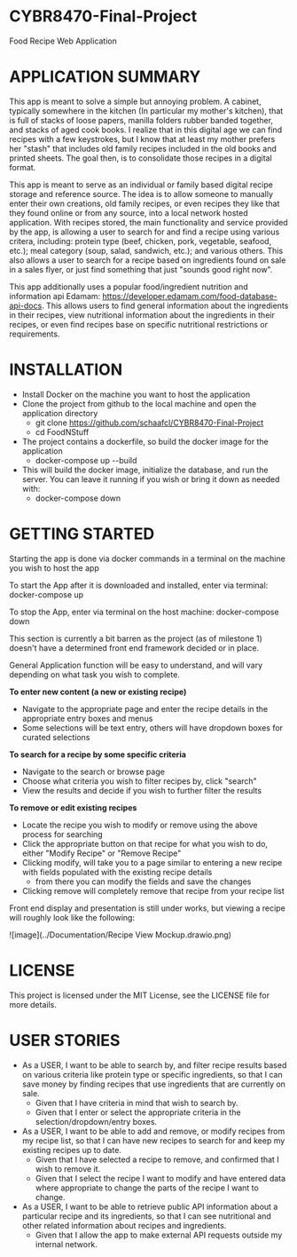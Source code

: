 # CYBR8470-Final-Project
Food Recipe Web Application


# **APPLICATION SUMMARY**

This app is meant to solve a simple but annoying problem.  A cabinet, typically somewhere in the kitchen (In particular my mother's kitchen), that is full of stacks of loose papers, manilla folders rubber banded together, and stacks of aged cook books.  I realize that in this digital age we can find recipes with a few keystrokes, but I know that at least my mother prefers her "stash" that includes old family recipes included in the old books and printed sheets.  The goal then, is to consolidate those recipes in a digital format.

This app is meant to serve as an individual or family based digital recipe storage and reference source.  The idea is to allow someone to manually enter their own creations, old family recipes, or even recipes they like that they found online or from any source, into a local network hosted application.  With recipes stored, the main functionality and service provided by the app, is allowing a user to search for and find a recipe using various critera, including:  protein type (beef, chicken, pork, vegetable, seafood, etc.); meal category (soup, salad, sandwich, etc.); and various others.  This also allows a user to search for a recipe based on ingredients found on sale in a sales flyer, or just find something that just "sounds good right now".

This app additionally uses a popular food/ingredient nutrition and information api Edamam:  https://developer.edamam.com/food-database-api-docs.  This allows users to find general information about the ingredients in their recipes, view nutritional information about the ingredients in their recipes, or even find recipes base on specific nutritional restrictions or requirements.




# **INSTALLATION**

- Install Docker on the machine you want to host the application
- Clone the project from github to the local machine and open the application directory
    - git clone https://github.com/schaafcl/CYBR8470-Final-Project
    - cd FoodNStuff
- The project contains a dockerfile, so build the docker image for the application
    - docker-compose up --build
- This will build the docker image, initialize the database, and run the server.  You can leave it running if you wish or bring it down as needed with:
    - docker-compose down



# **GETTING STARTED**

Starting the app is done via docker commands in a terminal on the machine you wish to host the app

To start the App after it is downloaded and installed, enter via terminal:    
    docker-compose up

To stop the App, enter via terminal on the host machine:
    docker-compose down


This section is currently a bit barren as the project (as of milestone 1) doesn't have a determined front end framework decided or in place.


General Application function will be easy to understand, and will vary depending on what task you wish to complete.

__To enter new content (a new or existing recipe)__
- Navigate to the appropriate page and enter the recipe details in the appropriate entry boxes and menus
- Some selections will be text entry, others will have dropdown boxes for curated selections

__To search for a recipe by some specific criteria__
- Navigate to the search or browse page
- Choose what criteria you wish to filter recipes by, click "search"
- View the results and decide if you wish to further filter the results

__To remove or edit existing recipes__
- Locate the recipe you wish to modify or remove using the above process for searching
- Click the appropriate button on that recipe for what you wish to do, either "Modify Recipe" or "Remove Recipe"
- Clicking modify, will take you to a page similar to entering a new recipe with fields populated with the existing recipe details
    - from there you can modify the fields and save the changes
- Clicking remove will completely remove that recipe from your recipe list


Front end display and presentation is still under works, but viewing a recipe will roughly look like the following:

![image](../Documentation/Recipe View Mockup.drawio.png)


# **LICENSE**

This project is licensed under the MIT License, see the LICENSE file for more details.



# **USER STORIES**
- As a USER, I want to be able to search by, and filter recipe results based on various criteria like protein type or specific ingredients, so that I can save money by finding recipes that use ingredients that are currently on sale.
    - Given that I have criteria in mind that wish to search by.
    - Given that I enter or select the appropriate criteria in the selection/dropdown/entry boxes.
- As a USER, I want to be able to add and remove, or modify recipes from my recipe list, so that I can have new recipes to search for and keep my existing recipes up to date.
    - Given that I have selected a recipe to remove, and confirmed that I wish to remove it.
    - Given that I select the recipe I want to modify and have entered data where appropriate to change the parts of the recipe I want to change.
- As a USER, I want to be able to retrieve public API information about a particular recipe and its ingredients, so that I can see nutritional and other related information about recipes and ingredients.
    - Given that I allow the app to make external API requests outside my internal network.